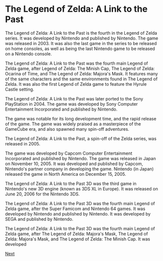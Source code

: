 # The Legend of Zelda: A Link to the Past

The Legend of Zelda: A Link to the Past is the fourth in the Legend of Zelda series. It was developed by Nintendo and published by Nintendo. The game was released in 2003. It was also the last game in the series to be released on home consoles, as well as being the last Nintendo game to be released on a Nintendo console.

The Legend of Zelda: A Link to the Past was the fourth main Legend of Zelda game, after Legend of Zelda: The Minish Cap, The Legend of Zelda: Ocarina of Time, and The Legend of Zelda: Majora's Mask. It features many of the same characters and the same environments found in The Legend of Zelda. It was also the first Legend of Zelda game to feature the Hyrule Castle setting.

The Legend of Zelda: A Link to the Past was later ported to the Sony PlayStation in 2004. The game was developed by Sony Computer Entertainment Incorporated and published by Nintendo.

The game was notable for its long development time, and the rapid release of the game. The game was widely praised as a masterpiece of the GameCube era, and also spawned many spin-off adventures.

The Legend of Zelda: A Link to the Past, a spin-off of the Zelda series, was released in 2005.

The game was developed by Capcom Computer Entertainment Incorporated and published by Nintendo. The game was released in Japan on November 10, 2005. It was developed and published by Capcom, Nintendo's partner company in developing the game. Nintendo (in Japan) released the game in North America on December 15, 2005.

The Legend of Zelda: A Link to the Past 3D was the third game in Nintendo's new 3D engine (known as 3DS XL in Europe). It was released on June 20, 2006 for the Nintendo 3DS.

The Legend of Zelda: A Link to the Past 3D was the fourth main Legend of Zelda game, after the Super Famicom and Nintendo 64 games. It was developed by Nintendo and published by Nintendo. It was developed by SEGA and published by Nintendo.

The Legend of Zelda: A Link to the Past 3D was the fourth main Legend of Zelda game, after The Legend of Zelda: Majora's Mask, The Legend of Zelda: Majora's Mask, and The Legend of Zelda: The Minish Cap. It was developed

[Next](433.md)